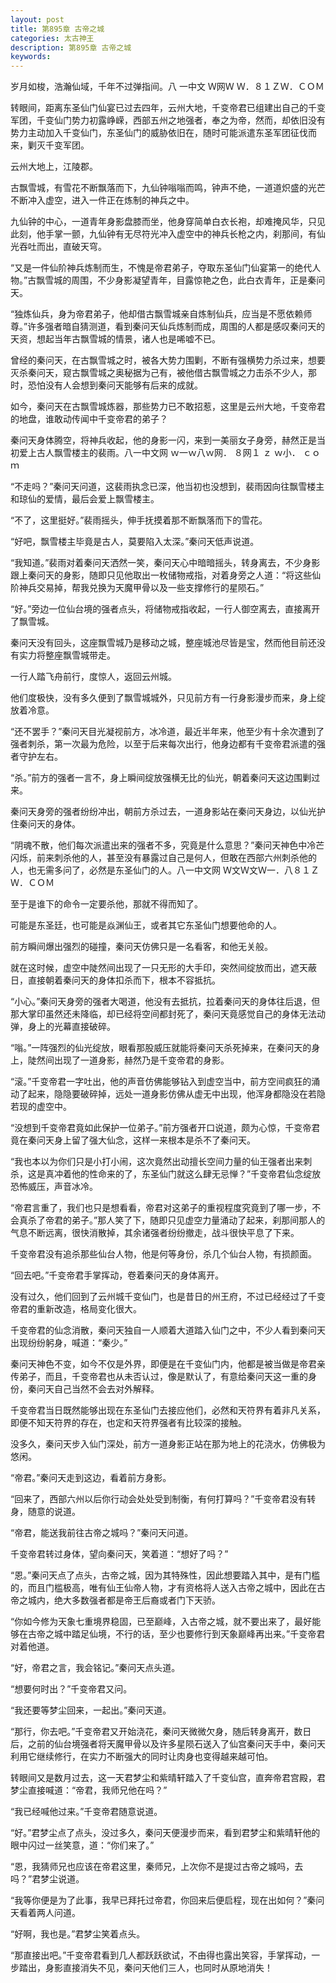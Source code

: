 ```yaml
---
layout: post
title: 第895章 古帝之城
categories: 太古神王
description: 第895章 古帝之城
keywords:
---
```


岁月如梭，浩瀚仙域，千年不过弹指间。八 一中文 Ｗ网Ｗ Ｗ．８１ＺＷ．ＣＯＭ

转眼间，距离东圣仙门仙宴已过去四年，云州大地，千变帝君已组建出自己的千变军团，千变仙门势力初露峥嵘，西部五州之地强者，奉之为帝，然而，却依旧没有势力主动加入千变仙门，东圣仙门的威胁依旧在，随时可能派遣东圣军团征伐而来，剿灭千变军团。

云州大地上，江陵郡。

古飘雪城，有雪花不断飘落而下，九仙钟嗡嗡而鸣，钟声不绝，一道道炽盛的光芒不断冲入虚空，进入一件正在炼制的神兵之中。

九仙钟的中心，一道青年身影盘膝而坐，他身穿简单白衣长袍，却难掩风华，只见此刻，他手掌一颤，九仙钟有无尽符光冲入虚空中的神兵长枪之内，刹那间，有仙光吞吐而出，直破天穹。

“又是一件仙阶神兵炼制而生，不愧是帝君弟子，夺取东圣仙门仙宴第一的绝代人物。”古飘雪城的周围，不少身影凝望青年，目露惊艳之色，此白衣青年，正是秦问天。

“独炼仙兵，身为帝君弟子，他却借古飘雪城亲自炼制仙兵，应当是不愿依赖师尊。”许多强者暗自猜测道，看到秦问天仙兵炼制而成，周围的人都是感叹秦问天的天资，想起当年古飘雪城的情景，诸人也是唏嘘不已。

曾经的秦问天，在古飘雪城之时，被各大势力围剿，不断有强横势力杀过来，想要灭杀秦问天，窥古飘雪城之奥秘据为己有，被他借古飘雪城之力击杀不少人，那时，恐怕没有人会想到秦问天能够有后来的成就。

如今，秦问天在古飘雪城炼器，那些势力已不敢招惹，这里是云州大地，千变帝君的地盘，谁敢动传闻中千变帝君的弟子？

秦问天身体腾空，将神兵收起，他的身影一闪，来到一美丽女子身旁，赫然正是当初爱上古人飘雪楼主的裴雨。八一中文网 ｗ一ｗ八ｗ网． ８网１ ｚ ｗ小． ｃｏｍ

“不走吗？”秦问天问道，这裴雨执念已深，他当初也没想到，裴雨因向往飘雪楼主和琼仙的爱情，最后会爱上飘雪楼主。

“不了，这里挺好。”裴雨摇头，伸手抚摸着那不断飘落而下的雪花。

“好吧，飘雪楼主毕竟是古人，莫要陷入太深。”秦问天低声说道。

“我知道。”裴雨对着秦问天洒然一笑，秦问天心中暗暗摇头，转身离去，不少身影跟上秦问天的身影，随即只见他取出一枚储物戒指，对着身旁之人道：“将这些仙阶神兵交易掉，帮我兑换为天魔甲骨以及一些支撑修行的星陨石。”

“好。”旁边一位仙台境的强者点头，将储物戒指收起，一行人御空离去，直接离开了飘雪城。

秦问天没有回头，这座飘雪城乃是移动之城，整座城池尽皆是宝，然而他目前还没有实力将整座飘雪城带走。

一行人踏飞舟前行，度惊人，返回云州城。

他们度极快，没有多久便到了飘雪城城外，只见前方有一行身影漫步而来，身上绽放着冷意。

“还不罢手？”秦问天目光凝视前方，冰冷道，最近半年来，他至少有十余次遭到了强者刺杀，第一次最为危险，以至于后来每次出行，他身边都有千变帝君派遣的强者守护左右。

“杀。”前方的强者一言不，身上瞬间绽放强横无比的仙光，朝着秦问天这边围剿过来。

秦问天身旁的强者纷纷冲出，朝前方杀过去，一道身影站在秦问天身边，以仙光护住秦问天的身体。

“阴魂不散，他们每次派遣出来的强者不多，究竟是什么意思？”秦问天神色中冷芒闪烁，前来刺杀他的人，甚至没有暴露过自己是何人，但敢在西部六州刺杀他的人，也无需多问了，必然是东圣仙门的人。八一中文网 Ｗ文Ｗ文Ｗ一．八８１ＺＷ．ＣＯＭ

至于是谁下的命令一定要杀他，那就不得而知了。

可能是东圣廷，也可能是焱渊仙王，或者其它东圣仙门想要他命的人。

前方瞬间爆出强烈的碰撞，秦问天仿佛只是一名看客，和他无关般。

就在这时候，虚空中陡然间出现了一只无形的大手印，突然间绽放而出，遮天蔽日，直接朝着秦问天的身体扣杀而下，根本不容抵抗。

“小心。”秦问天身旁的强者大喝道，他没有去抵抗，拉着秦问天的身体往后退，但那大掌印虽然还未降临，却已经将空间都封死了，秦问天竟感觉自己的身体无法动弹，身上的光幕直接破碎。

“嗡。”一阵强烈的仙光绽放，眼看那股威压就能将秦问天杀死掉来，在秦问天的身上，陡然间出现了一道身影，赫然乃是千变帝君的身影。

“滚。”千变帝君一字吐出，他的声音仿佛能够钻入到虚空当中，前方空间疯狂的涌动了起来，隐隐要破碎掉，远处一道身影仿佛从虚无中出现，他浑身都隐没在若隐若现的虚空中。

“没想到千变帝君竟如此保护一位弟子。”前方强者开口说道，颇为心惊，千变帝君竟在秦问天身上留了强大仙念，这样一来根本是杀不了秦问天。

“我也本以为你们只是小打小闹，这次竟然出动擅长空间力量的仙王强者出来刺杀，这是真冲着他的性命来的了，东圣仙门就这么肆无忌惮？”千变帝君仙念绽放恐怖威压，声音冰冷。

“帝君言重了，我们也只是想看看，帝君对这弟子的重视程度究竟到了哪一步，不会真杀了帝君的弟子。”那人笑了下，随即只见虚空力量涌动了起来，刹那间那人的气息不断远离，很快消散掉，其余诸强者纷纷撤走，战斗很快平息了下来。

千变帝君没有追杀那些仙台人物，他是何等身份，杀几个仙台人物，有损颜面。

“回去吧。”千变帝君手掌挥动，卷着秦问天的身体离开。

没有过久，他们回到了云州城千变仙门，也是昔日的州王府，不过已经经过了千变帝君的重新改造，格局变化很大。

千变帝君的仙念消散，秦问天独自一人顺着大道踏入仙门之中，不少人看到秦问天出现纷纷躬身，喊道：“秦少。”

秦问天神色不变，如今不仅是外界，即便是在千变仙门内，他都是被当做是帝君亲传弟子，而且，千变帝君也从未否认过，像是默认了，有意给秦问天这一重的身份，秦问天自己当然不会去对外解释。

千变帝君当日既然能够出现在东圣仙门去接应他们，必然和天符界有着非凡关系，即便不知天符界的存在，也定和天符界强者有比较深的接触。

没多久，秦问天步入仙门深处，前方一道身影正站在那为地上的花浇水，仿佛极为悠闲。

“帝君。”秦问天走到这边，看着前方身影。

“回来了，西部六州以后你行动会处处受到制衡，有何打算吗？”千变帝君没有转身，随意的说道。

“帝君，能送我前往古帝之城吗？”秦问天问道。

千变帝君转过身体，望向秦问天，笑着道：“想好了吗？”

“恩。”秦问天点了点头，古帝之城，因为其特殊性，因此想要踏入其中，是有门槛的，而且门槛极高，唯有仙王仙帝人物，才有资格将人送入古帝之城中，因此在古帝之城内，绝大多数强者都是帝王后裔或者门下天骄。

“你如今修为天象七重境界稳固，已至巅峰，入古帝之城，就不要出来了，最好能够在古帝之城中踏足仙境，不行的话，至少也要修行到天象巅峰再出来。”千变帝君对着他道。

“好，帝君之言，我会铭记。”秦问天点头道。

“想要何时出？”千变帝君又问。

“我还要等梦尘回来，一起出。”秦问天道。

“那行，你去吧。”千变帝君又开始浇花，秦问天微微欠身，随后转身离开，数日后，之前的仙台境强者将天魔甲骨以及许多星陨石送入了仙宫秦问天手中，秦问天利用它继续修行，在实力不断强大的同时让肉身也变得越来越可怕。

转眼间又是数月过去，这一天君梦尘和紫晴轩踏入了千变仙宫，直奔帝君宫殿，君梦尘直接喊道：“帝君，我师兄他在吗？”

“我已经喊他过来。”千变帝君随意说道。

“好。”君梦尘点了点头，没过多久，秦问天便漫步而来，看到君梦尘和紫晴轩他的眼中闪过一丝笑意，道：“你们来了。”

“恩，我猜师兄也应该在帝君这里，秦师兄，上次你不是提过古帝之城吗，去吗？”君梦尘说道。

“我等你便是为了此事，我早已拜托过帝君，你回来后便启程，现在出如何？”秦问天看着两人问道。

“好啊，我也是。”君梦尘笑着点头。

“那直接出吧。”千变帝君看到几人都跃跃欲试，不由得也露出笑容，手掌挥动，一步踏出，身影直接消失不见，秦问天他们三人，也同时从原地消失！
